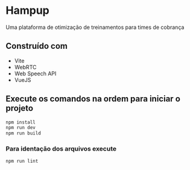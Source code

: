 # Hampup

Uma plataforma de otimização de treinamentos para times de cobrança

## Construído com

- Vite
- WebRTC
- Web Speech API
- VueJS

## Execute os comandos na ordem para iniciar o projeto

```sh
npm install
npm run dev
npm run build
```

### Para identação dos arquivos execute

```sh
npm run lint
```
